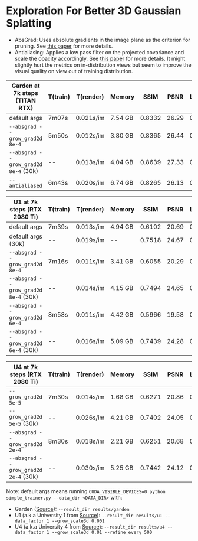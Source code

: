 # Exploration For Better 3D Gaussian Splatting

- AbsGrad: Uses absolute gradients in the image plane as the criterion for pruning. See [this paper](https://arxiv.org/pdf/2404.10484) for more details.
- Antialiasing: Applies a low pass filter on the projected covariance and scale the opacity accordingly. See [this paper](https://niujinshuchong.github.io/mip-splatting/) for more details. It might slightly hurt the metrics on in-distribution views but seem to improve the visual quality on view out of training distribution.

| Garden at 7k steps (TITAN RTX)       | T(train) | T(render) | Memory  | SSIM   | PSNR  | LPIPS | #GS.  |
| ------------------------------------ | -------- | --------- | ------- | ------ | ----- | ----- | ----- |
| default args                         | 7m07s    | 0.021s/im | 7.54 GB | 0.8332 | 26.29 | 0.123 | 4.46M |
| `--absgrad --grow_grad2d 8e-4`       | 5m50s    | 0.012s/im | 3.80 GB | 0.8365 | 26.44 | 0.121 | 2.17M |
| `--absgrad --grow_grad2d 8e-4` (30k) | --       | 0.013s/im | 4.04 GB | 0.8639 | 27.33 | 0.079 | 2.35M |
| `--antialiased`                      | 6m43s    | 0.020s/im | 6.74 GB | 0.8265 | 26.13 | 0.137 | 3.99M |

| U1 at 7k steps (RTX 2080 Ti)         | T(train) | T(render) | Memory  | SSIM   | PSNR  | LPIPS | #GS.  |
| ------------------------------------ | -------- | --------- | ------- | ------ | ----- | ----- | ----- |
| default args                         | 7m39s    | 0.013s/im | 4.94 GB | 0.6102 | 20.69 | 0.615 | 2.47M |
| default args (30k)                   | --       | 0.019s/im | --      | 0.7518 | 24.67 | 0.385 | 4.18M |
| `--absgrad --grow_grad2d 8e-4`       | 7m16s    | 0.011s/im | 3.41 GB | 0.6055 | 20.29 | 0.636 | 1.72M |
| `--absgrad --grow_grad2d 8e-4` (30k) | --       | 0.014s/im | 4.15 GB | 0.7494 | 24.65 | 0.390 | 2.37M |
| `--absgrad --grow_grad2d 6e-4`       | 8m58s    | 0.011s/im | 4.42 GB | 0.5966 | 19.58 | 0.654 | 2.21M |
| `--absgrad --grow_grad2d 6e-4` (30k) | --       | 0.016s/im | 5.09 GB | 0.7439 | 24.28 | 0.400 | 2.92M |

| U4 at 7k steps (RTX 2080 Ti)                 | T(train) | T(render) | Memory  | SSIM   | PSNR  | LPIPS | #GS.  |
| -------------------------------------------- | -------- | --------- | ------- | ------ | ----- | ----- | ----- |
| `--grow_grad2d 5e-5`                         | 7m30s    | 0.014s/im | 1.68 GB | 0.6271 | 20.86 | 0.583 | 0.61M |
| `--grow_grad2d 5e-5` (30k)                   | --       | 0.026s/im | 4.21 GB | 0.7402 | 24.05 | 0.299 | 2.44M |
| `--absgrad --grow_grad2d 2e-4`               | 8m30s    | 0.018s/im | 2.21 GB | 0.6251 | 20.68 | 0.587 | 0.89M |
| `--absgrad --grow_grad2d 2e-4` (30k)         | --       | 0.030s/im | 5.25 GB | 0.7442 | 24.12 | 0.291 | 2.62M |

Note: default args means running `CUDA_VISIBLE_DEVICES=0 python simple_trainer.py --data_dir <DATA_DIR>` with:

- Garden ([Source](https://jonbarron.info/mipnerf360/)): `--result_dir results/garden`
- U1 (a.k.a University 1 from [Source](https://localrf.github.io/)): `--result_dir results/u1 --data_factor 1 --grow_scale3d 0.001`
- U4 (a.k.a University 4 from [Source](https://localrf.github.io/)): `--result_dir results/u4 --data_factor 1 --grow_scale3d 0.01 --refine_every 500`
